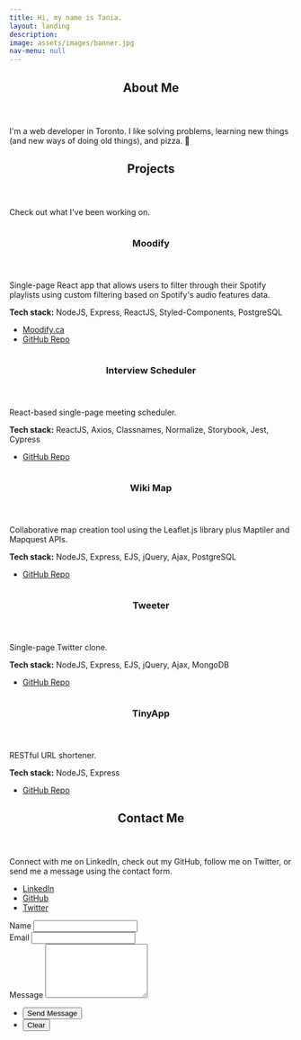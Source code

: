 ```yaml
---
title: Hi, my name is Tania.
layout: landing
description: 
image: assets/images/banner.jpg
nav-menu: null
---
```


<!-- Main -->
<div id="main">

<!-- One -->
<a id="about-me"></a>
<section id="one">
	<div class="inner">
		<header class="major">
			<h2>About Me</h2>
		</header>
		<p>I'm a web developer in Toronto. I like solving problems, learning new things (and new ways of doing old things), and pizza. 🍕</p>
	</div>
</section>

<!-- Two -->
<a id="projects"></a>
<div class="inner">
	<header class="major">
		<h2>Projects</h2>
	</header>
		<p>Check out what I've been working on.</p>
</div>
<section id="two" class="spotlights">
	<section>
		<div class="image">
			<img src="{% link assets/images/moodify.png %}" alt="" data-position="center center" />
		</div>
		<div class="content">
			<div class="inner">
				<header class="major">
					<h3>Moodify</h3>
				</header>
				<p>Single-page React app that allows users to filter through their Spotify playlists using custom filtering based on Spotify's audio features data.</p>
				<p><b>Tech stack:</b> NodeJS, Express, ReactJS, Styled-Components, PostgreSQL</p>
				<ul class="actions">
					<li><a href="https://moodify.ca" class="button">Moodify.ca</a></li>
					<li><a href="https://github.com/ScottGrun/moodify" class="button">GitHub Repo</a></li>
				</ul>
			</div>
		</div>
	</section>
	<section>
		<div class="image">
			<img src="{% link assets/images/interviewscheduler.png %}" alt="" data-position="center center" />
		</div>
		<div class="content">
			<div class="inner">
				<header class="major">
					<h3>Interview Scheduler</h3>
				</header>
				<p>React-based single-page meeting scheduler.</p>
				<p><b>Tech stack:</b> ReactJS, Axios, Classnames, Normalize, Storybook, Jest, Cypress</p>
				<ul class="actions">
					<li><a href="https://github.com/rtnrtn/scheduler" class="button">GitHub Repo</a></li>
				</ul>
			</div>
		</div>
	</section>
	<section>
		<div class="image">
			<img src="{% link assets/images/wikimap.png %}" alt="" data-position="center center" />
		</div>
		<div class="content">
			<div class="inner">
				<header class="major">
					<h3>Wiki Map</h3>
				</header>
				<p>Collaborative map creation tool using the Leaflet.js library plus Maptiler and Mapquest APIs.</p>
				<p><b>Tech stack:</b> NodeJS, Express, EJS, jQuery, Ajax, PostgreSQL</p>
				<ul class="actions">
					<li><a href="https://github.com/super8989/WikiMap" class="button">GitHub Repo</a></li>
				</ul>
			</div>
		</div>
	</section>
	<section>
		<div class="image">
			<img src="{% link assets/images/tweeter.png %}" alt="" data-position="center center" />
		</div>
		<div class="content">
			<div class="inner">
				<header class="major">
					<h3>Tweeter</h3>
				</header>
				<p>Single-page Twitter clone.</p>
				<p><b>Tech stack:</b> NodeJS, Express, EJS, jQuery, Ajax, MongoDB</p>
				<ul class="actions">
					<li><a href="https://github.com/rtnrtn/tweeter" class="button">GitHub Repo</a></li>
				</ul>
			</div>
		</div>
	</section>
	<section>
		<div class="image">
			<img src="{% link assets/images/tinyapp.png %}" alt="" data-position="center center" />
		</div>
		<div class="content">
			<div class="inner">
				<header class="major">
					<h3>TinyApp</h3>
				</header>
				<p>RESTful URL shortener.</p>
				<p><b>Tech stack:</b> NodeJS, Express</p>
				<ul class="actions">
					<li><a href="https://github.com/rtnrtn/tinyapp" class="button">GitHub Repo</a></li>
				</ul>
			</div>
		</div>
	</section>
</section>

<!-- Contact Form -->
<a id="contact-me"></a>
<section id="contact">
	<div class="inner">
		<section>
			<header class="major">
				<h2>Contact Me</h2>
			</header>
			<p>Connect with me on LinkedIn, check out my GitHub, follow me on Twitter, or send me a message using the contact form.</p>
			<ul class="icons">
				<li><a href="{{ site.linkedin_url }}" class="icon alt fa-linkedin" target="_blank"><span class="label">LinkedIn</span></a></li>
				<li><a href="{{ site.github_url }}" class="icon alt fa-github" target="_blank"><span class="label">GitHub</span></a></li>
				<li><a href="{{ site.twitter_url }}" class="icon alt fa-twitter" target="_blank"><span class="label">Twitter</span></a></li>
			</ul>
		</section>
		<section>
			<form action="https://formspree.io/{{ site.email }}" method="POST">
				<div class="field half first">
					<label for="name">Name</label>
					<input type="text" name="name" id="name" />
				</div>
				<div class="field half">
					<label for="email">Email</label>
					<input type="text" name="_replyto" id="email" />
				</div>
				<div class="field">
					<label for="message">Message</label>
					<textarea name="message" id="message" rows="6"></textarea>
				</div>
				<ul class="actions">
					<li><input type="submit" value="Send Message" class="special" /></li>
					<li><input type="reset" value="Clear" /></li>
				</ul>
			</form>
		</section>
	</div> 
</section>

</div>
